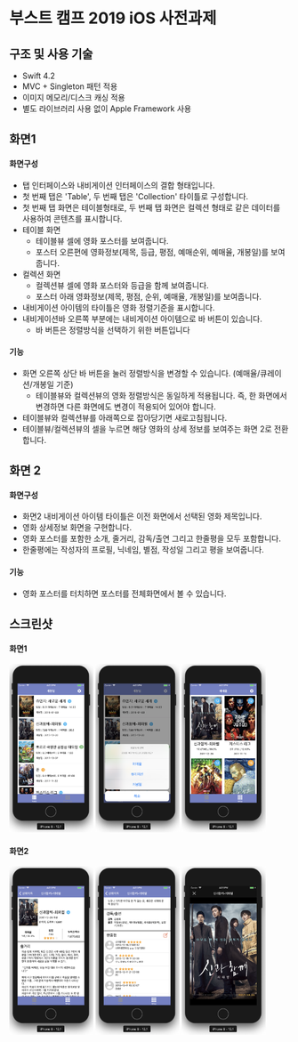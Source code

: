부스트 캠프 2019 iOS 사전과제
========================

구조 및 사용 기술
-------------
* Swift 4.2
* MVC + Singleton 패턴 적용
* 이미지 메모리/디스크 캐싱 적용
* 별도 라이브러리 사용 없이 Apple Framework 사용

화면1
----
#### 화면구성
- 탭 인터페이스와 내비게이션 인터페이스의 결합 형태입니다.
- 첫 번째 탭은 'Table', 두 번째 탭은 'Collection' 타이틀로 구성합니다.
- 첫 번째 탭 화면은 테이블형태로, 두 번째 탭 화면은 컬렉션 형태로 같은 데이터를 사용하여 콘텐츠를 표시합니다.
- 테이블 화면
	- 테이블뷰 셀에 영화 포스터를 보여줍니다.
	- 포스터 오른편에 영화정보(제목, 등급, 평점, 예매순위, 예매율, 개봉일)를 보여줍니다.
- 컬렉션 화면
	- 컬렉션뷰 셀에 영화 포스터와 등급을 함께 보여줍니다.
	- 포스터 아래 영화정보(제목, 평점, 순위, 예매율, 개봉일)를 보여줍니다.
- 내비게이션 아이템의 타이틀은 영화 정렬기준을 표시합니다.
- 내비게이션바 오른쪽 부분에는 내비게이션 아이템으로 바 버튼이 있습니다.
	- 바 버튼은 정렬방식을 선택하기 위한 버튼입니다
  
#### 기능

- 화면 오른쪽 상단 바 버튼을 눌러 정렬방식을 변경할 수 있습니다. (예매율/큐레이션/개봉일 기준)
  - 테이블뷰와 컬렉션뷰의 영화 정렬방식은 동일하게 적용됩니다. 즉, 한 화면에서 변경하면 다른 화면에도 변경이 적용되어 있어야 합니다.
- 테이블뷰와 컬렉션뷰를 아래쪽으로 잡아당기면 새로고침됩니다.
- 테이블뷰/컬렉션뷰의 셀을 누르면 해당 영화의 상세 정보를 보여주는 화면 2로 전환합니다.

화면 2
----
#### 화면구성

- 화면2 내비게이션 아이템 타이틀은 이전 화면에서 선택된 영화 제목입니다.
- 영화 상세정보 화면을 구현합니다.
- 영화 포스터를 포함한 소개, 줄거리, 감독/출연 그리고 한줄평을 모두 포함합니다.
- 한줄평에는 작성자의 프로필, 닉네임, 별점, 작성일 그리고 평을 보여줍니다.

#### 기능

- 영화 포스터를 터치하면 포스터를 전체화면에서 볼 수 있습니다.

스크린샷
-----
#### 화면1
<p>
<img src="/images/ScreenShot1.png" width="30%" height="30%">
<img src="/images/ScreenShot2.png" width="30%" height="30%">
<img src="/images/ScreenShot3.png" width="30%" height="30%">
</p>

#### 화면2
<p>
<img src="/images/ScreenShot4.png" width="30%" height="30%">
<img src="/images/ScreenShot5.png" width="30%" height="30%">
<img src="/images/ScreenShot6.png" width="30%" height="30%">
</p>
